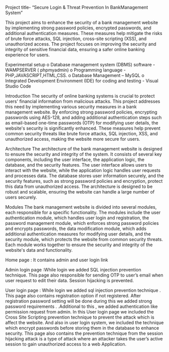 Project title- “Secure Login & Threat Prevention In BankManagement System”

This project aims to enhance the security of a bank management website
by implementing strong password policies, encrypted passwords, and additional
authentication measures. These measures help mitigate the risks of brute force
attacks, SQL injection, cross-site scripting (XSS), and unauthorized access. The
project focuses on improving the security and integrity of sensitive financial
data, ensuring a safer online banking experience for users.


Experimental setup
o Database management system (DBMS) software -WAMPSERVER
( phpmyadmin)
o Programming language - PHP,JAVASCRIPT,HTML,CSS.
o Database Management – MySQL
o Integrated Development Environment (IDE) for coding and testing -
Visual Studio Code


Introduction
The security of online banking systems is crucial to protect users'
financial information from malicious attacks. This project addresses this need
by implementing various security measures in a bank management website. By
enforcing strong password policies, encrypting passwords using AES-128, and
adding additional authentication steps such as email-based one-time passwords
(OTP) for modifying user details, the website's security is significantly
enhanced. These measures help prevent common security threats like brute
force attacks, SQL injection, XSS, and unauthorized access, making the website
more secure for users.

Architecture
The architecture of the bank management website is designed to ensure
the security and integrity of the system. It consists of several key components,
including the user interface, the application logic, the database, and the security
features. The user interface allows users to interact with the website, while the
application logic handles user requests and processes data. The database stores
user information securely, and the security features, such as strong password
policies and encryption, protect this data from unauthorized access. The
architecture is designed to be robust and scalable, ensuring the website can
handle a large number of users securely.

Modules
The bank management website is divided into several modules, each
responsible for a specific functionality. The modules include the user
authentication module, which handles user login and registration, the password
management module, which enforces strong password policies and encrypts
passwords, the data modification module, which adds additional authentication
measures for modifying user details, and the security module, which protects
the website from common security threats. Each module works together to
ensure the security and integrity of the website's data and functionality.

Home page : It contains admin and user login link


Admin login page :While login we added SQL injection prevention technique.
This page also responsible for sending OTP to user’s email when user request to
edit their data. Session hijacking is prevented.


User login page : While login we added sql injection prevention technique .
This page also contains registration option if not registered. After registration
password setting will be done during this we added strong password
requirements . .Additional to this , we added authentication like permission
request from admin. In this User login page we included the Cross Site
Scripting prevention technique to prevent the attack which is affect the website.
And also in user login system, we included the technique which encrypt
passwords before storing them in the database to enhance security. This page
also contains the prevention technique from the session hijacking attack is a
type of attack where an attacker takes the user’s active session to gain
unauthorized access to a web Application.

